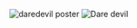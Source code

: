 ![daredevil poster](https://user-images.githubusercontent.com/109696969/184509909-3ddf2337-02de-4dc7-b265-fe7417ee1a93.png)
![Dare devil](https://user-images.githubusercontent.com/109696969/184509911-ad4593cf-6f9c-413a-954f-5f9b7a181205.png)
